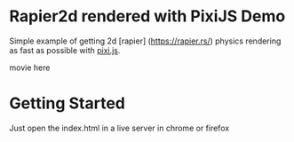 # Rapier2d rendered with PixiJS Demo

Simple example of getting 2d [rapier] (https://rapier.rs/) physics rendering as fast as possible with [pixi.js](https://pixijs.com/).

movie here


# Getting Started

Just open the index.html in a live server in chrome or firefox
